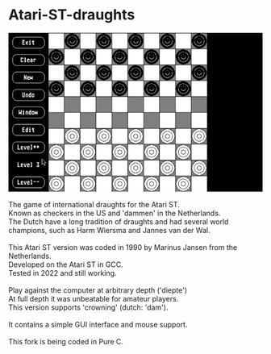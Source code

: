 # Atari-ST-draughts

![](screenshot.jpg)

The game of international draughts for the Atari ST.<br>
Known as checkers in the US and 'dammen' in the Netherlands.<br>
The Dutch have a long tradition of draughts and had several world champions, 
such as Harm Wiersma and Jannes van der Wal.<br>
<br>
This Atari ST version was coded in 1990 by Marinus Jansen from the Netherlands.<br>
Developed on the Atari ST in GCC.<br>
Tested in 2022 and still working.<br>
<br>
Play against the computer at arbitrary depth ('diepte') <br>
At full depth it was unbeatable for amateur players.<br>
This version supports 'crowning' (dutch: 'dam').<br>
<br>
It contains a simple GUI interface and mouse support.<br>
<br>
This fork is being coded in Pure C.

